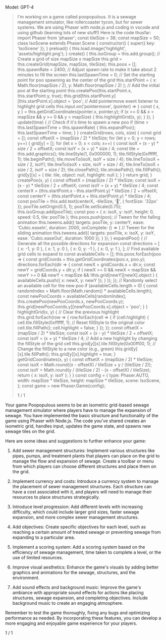 Model: GPT-4

> I'm working on a game called poopopulous. It is a sewage management simulator, like rollercoaster tycon, but for sewer systems. We are using Phaser with node.js and coding in vscode and using github (learning lots of new stuff!) Here is the code thusfar: import Phaser from 'phaser'; const tileSize = 38; const mapSize = 50; class IsoScene extends Phaser.Scene { constructor() { super({ key: 'IsoScene' }); } preload() { this.load.image('highlight', 'assets/highlight.png'); } create() { this.isoGroup = this.add.group(); // Create a grid of size mapSize x mapSize this.grid = this.createGrid(mapSize, mapSize, tileSize); this.poos = \[\]; this.spawnRate = 2400; // Adjust spawn rate to make it take about 2 minutes to fill the screen this.lastSpawnTime = 0; // Set the starting point for poo spawning as the center of the grid this.startPoint = { x: Math.floor(mapSize / 2), y: Math.floor(mapSize / 2) }; // Add the initial poo at the starting point this.createPoo(this.startPoint.x, this.startPoint.y, true); this.grid\[this.startPoint.y\]\[this.startPoint.x\].object = 'poo'; // Add pointermove event listener to highlight grid cells this.input.on('pointermove', (pointer) => { const { x, y } = this.getGridCoordinates(pointer.x, pointer.y); if (x >= 0 && x < mapSize && y >= 0 && y < mapSize) { this.highlightGrid(x, y); } }); } update(time) { // Check if it's time to spawn a new poo if (time > this.lastSpawnTime + this.spawnRate) { this.expandPoo(); this.lastSpawnTime = time; } } createGrid(rows, cols, size) { const grid = \[\]; const offsetX = (mapSize / 2) \* tileSize; for (let y = 0; y < rows; y++) { grid\[y\] = \[\]; for (let x = 0; x < cols; x++) { const isoX = (x - y) \* size / 2 + offsetX; const isoY = (x + y) \* size / 4; const tile = this.add.graphics(); tile.lineStyle(1, 0x000000, 1); tile.fillStyle(0xffffff, 1); tile.beginPath(); tile.moveTo(isoX, isoY + size / 4); tile.lineTo(isoX + size / 2, isoY); tile.lineTo(isoX + size, isoY + size / 4); tile.lineTo(isoX + size / 2, isoY + size / 2); tile.closePath(); tile.strokePath(); tile.fillPath(); grid\[y\]\[x\] = { tile: tile, object: null, highlight: null }; } } return grid; } createPoo(x, y) { const offsetX = (mapSize / 2) \* tileSize; const isoX = (x - y) \* tileSize / 2 + offsetX; const isoY = (x + y) \* tileSize / 4; const centerX = (this.startPoint.x - this.startPoint.y) \* tileSize / 2 + offsetX; const centerY = (this.startPoint.x + this.startPoint.y) \* tileSize / 4; const pooTile = this.add.text(centerX, -tileSize, '💩', { fontSize: '32px' }); pooTile.setOrigin(0.5, 1); pooTile.setScale(0.75); this.isoGroup.add(pooTile); const poo = { x: isoX, y: isoY, height: 0, speed: 0.5, tile: pooTile }; this.poos.push(poo); // Tween for the falling animation this.tweens.add({ targets: pooTile, y: centerY, ease: 'Cubic.easeIn', duration: 2000, onComplete: () => { // Tween for the sliding animation this.tweens.add({ targets: pooTile, x: isoX, y: isoY, ease: 'Cubic.easeOut', duration: 1000 }); } }); } expandPoo() { // Generate all the possible directions for expansion const directions = \[ { x: -1, y: 0 }, { x: 1, y: 0 }, { x: 0, y: -1 }, { x: 0, y: 1 }, \]; // Find available grid cells to expand to const availableCells = \[\]; this.poos.forEach(poo => { const gridCoords = this.getGridCoordinates(poo.x, poo.y); directions.forEach(dir => { const newX = gridCoords.x + dir.x; const newY = gridCoords.y + dir.y; if ( newX >= 0 && newX < mapSize && newY >= 0 && newY < mapSize && !this.grid\[newY\]\[newX\].object ) { availableCells.push({ x: newX, y: newY }); } }); }); // Randomly select an available cell for the new poo if (availableCells.length > 0) { const randomIndex = Math.floor(Math.random() \* availableCells.length); const newPooCoords = availableCells\[randomIndex\]; this.createPoo(newPooCoords.x, newPooCoords.y); this.grid\[newPooCoords.y\]\[newPooCoords.x\].object = 'poo'; } } highlightGrid(x, y) { // Clear the previous highlight this.grid.forEach(row => { row.forEach(cell => { if (cell.highlight) { cell.tile.fillStyle(0xffffff, 1); // Reset fillStyle to the original color cell.tile.fillPath(); cell.highlight = false; } }); }); const offsetX = (mapSize / 2) \* tileSize; const isoX = (x - y) \* tileSize / 2 + offsetX; const isoY = (x + y) \* tileSize / 4; // Add a new highlight by changing the fillStyle of the grid cell this.grid\[y\]\[x\].tile.fillStyle(0x00ff00, 1); // Change the fillStyle to a new color (e.g., green) this.grid\[y\]\[x\].tile.fillPath(); this.grid\[y\]\[x\].highlight = true; } getGridCoordinates(x, y) { const offsetX = (mapSize / 2) \* tileSize; const isoX = Math.round((x - offsetX) / tileSize + y / (tileSize / 2)); const isoY = Math.round(y / (tileSize / 2) - (x - offsetX) / tileSize); return { x: isoX, y: isoY }; } } const config = { type: Phaser.AUTO, width: mapSize \* tileSize, height: mapSize \* tileSize, scene: IsoScene, }; const game = new Phaser.Game(config);
> 
> 1 / 1

Your game Poopopulous seems to be an isometric grid-based sewage management simulator where players have to manage the expansion of sewage. You have implemented the basic structure and functionality of the game using Phaser with Node.js. The code you've shared creates an isometric grid, handles input, updates the game state, and spawns new sewage tiles on the grid.

Here are some ideas and suggestions to further enhance your game:

1.  Add sewer management structures: Implement various structures like pipes, pumps, and treatment plants that players can place on the grid to manage the flow and expansion of sewage. Create a toolbar or menu from which players can choose different structures and place them on the grid.
    
2.  Implement currency and costs: Introduce a currency system to manage the placement of sewer management structures. Each structure can have a cost associated with it, and players will need to manage their resources to place structures strategically.
    
3.  Introduce level progression: Add different levels with increasing difficulty, which could include larger grid sizes, faster sewage expansion, and more complex sewer management structures.
    
4.  Add objectives: Create specific objectives for each level, such as reaching a certain amount of treated sewage or preventing sewage from expanding to a particular area.
    
5.  Implement a scoring system: Add a scoring system based on the efficiency of sewage management, time taken to complete a level, or the use of limited resources.
    
6.  Improve visual aesthetics: Enhance the game's visuals by adding better graphics and animations for the sewage, structures, and the environment.
    
7.  Add sound effects and background music: Improve the game's ambiance with appropriate sound effects for actions like placing structures, sewage expansion, and completing objectives. Include background music to create an engaging atmosphere.
    

Remember to test the game thoroughly, fixing any bugs and optimizing performance as needed. By incorporating these features, you can develop a more engaging and enjoyable game experience for your players.

1 / 1